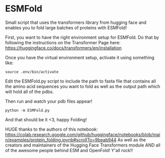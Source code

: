 # ESMFold

Small script that uses the transformers library from hugging face and enables you to fold large batches of proteins with ESMFold!

First, you want to have the right environment setup for ESMFold. Do that by following the instructions on the Transformer Page here: https://huggingface.co/docs/transformers/en/installation

Once you have the virtual environment setup, activate it using something like: 

```
source .env/bin/activate
```

Edit the ESMFold.py script to include the path to fasta file that contains all the amino acid sequences you want to fold as well as the output path which will hold all of the pdbs. 

Then run and watch your pdb files appear!

```
python -m ESMFold.py
```

And that should be it <3, happy Folding!

HUGE thanks to the authors of this notebook: https://colab.research.google.com/github/huggingface/notebooks/blob/main/examples/protein_folding.ipynb#scrollTo=9beab944
As well as the creators and maintainers of the Hugging Face Transformers module AND all of the awesome people behind ESM and OpenFold! Y'all rock!!